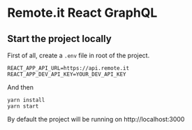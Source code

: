 # Remote.it React GraphQL

## Start the project locally

First of all, create a `.env` file in root of the project.

```shell
REACT_APP_API_URL=https://api.remote.it
REACT_APP_DEV_API_KEY=YOUR_DEV_API_KEY
```
And then
```
yarn install
yarn start
```

By default the project will be running on http://localhost:3000
